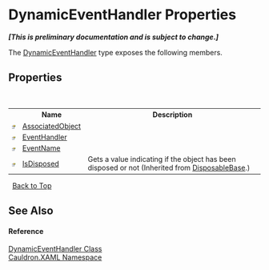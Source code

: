 # DynamicEventHandler Properties
 _**\[This is preliminary documentation and is subject to change.\]**_

The <a href="T_Cauldron_XAML_DynamicEventHandler">DynamicEventHandler</a> type exposes the following members.


## Properties
&nbsp;<table><tr><th></th><th>Name</th><th>Description</th></tr><tr><td>![Public property](media/pubproperty.gif "Public property")</td><td><a href="P_Cauldron_XAML_DynamicEventHandler_AssociatedObject">AssociatedObject</a></td><td /></tr><tr><td>![Public property](media/pubproperty.gif "Public property")</td><td><a href="P_Cauldron_XAML_DynamicEventHandler_EventHandler">EventHandler</a></td><td /></tr><tr><td>![Public property](media/pubproperty.gif "Public property")</td><td><a href="P_Cauldron_XAML_DynamicEventHandler_EventName">EventName</a></td><td /></tr><tr><td>![Public property](media/pubproperty.gif "Public property")</td><td><a href="P_Cauldron_Core_DisposableBase_IsDisposed">IsDisposed</a></td><td>
Gets a value indicating if the object has been disposed or not
 (Inherited from <a href="T_Cauldron_Core_DisposableBase">DisposableBase</a>.)</td></tr></table>&nbsp;
<a href="#dynamiceventhandler-properties">Back to Top</a>

## See Also


#### Reference
<a href="T_Cauldron_XAML_DynamicEventHandler">DynamicEventHandler Class</a><br /><a href="N_Cauldron_XAML">Cauldron.XAML Namespace</a><br />